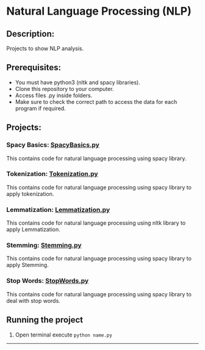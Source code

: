 # Natural Language Processing (NLP)

## Description: 
Projects to show NLP analysis.

## Prerequisites:
- You must have python3 (nltk and spacy libraries).
- Clone this repository to your computer.
- Access files .py inside folders.
- Make sure to check the correct path to access the data for each program if required.

## Projects:

### Spacy Basics: [SpacyBasics.py](https://github.com/markikojr/DataScience/blob/master/natural_language_processing/SpacyBasics.py)  
This contains code for natural language processing using spacy library.

### Tokenization: [Tokenization.py](https://github.com/markikojr/DataScience/blob/master/natural_language_processing/Tokenization.py)  
This contains code for natural language processing using spacy library to apply tokenization.

### Lemmatization: [Lemmatization.py](https://github.com/markikojr/DataScience/blob/master/natural_language_processing/Lemmatization.py)  
This contains code for natural language processing using nltk library to apply Lemmatization.

### Stemming: [Stemming.py](https://github.com/markikojr/DataScience/blob/master/natural_language_processing/Stemming.py) 
This contains code for natural language processing using spacy library to apply Stemming.

### Stop Words: [StopWords.py](https://github.com/markikojr/DataScience/blob/master/natural_language_processing/StopWords.py) 
This contains code for natural language processing using spacy library to deal with stop words.

## Running the project
1) Open terminal execute `python name.py`

----------------------------

